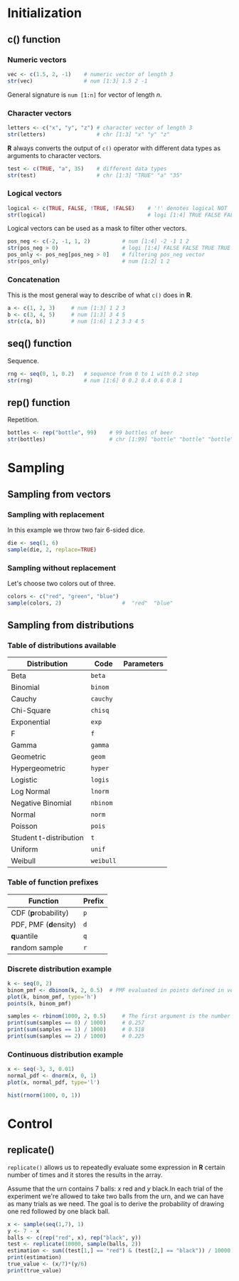 # Initialization
## c() function
### Numeric vectors
```r
vec <- c(1.5, 2, -1)    # numeric vector of length 3
str(vec)                # num [1:3] 1.5 2 -1
```

General signature is `num [1:n]` for vector of length $n$. 

### Character vectors
```r
letters <- c("x", "y", "z") # character vector of length 3
str(letters)                # chr [1:3] "x" "y" "z"
```

**R** always converts the output of `c()` operator with different data types as arguments to character vectors.

```r
test <- c(TRUE, "a", 35)    # different data types
str(test)                   # chr [1:3] "TRUE" "a" "35"
```

### Logical vectors

```r
logical <- c(TRUE, FALSE, !TRUE, !FALSE)    # '!' denotes logical NOT
str(logical)                                # logi [1:4] TRUE FALSE FALSE TRUE
```

Logical vectors can be used as a mask to filter other vectors.

```r
pos_neg <- c(-2, -1, 1, 2)          # num [1:4] -2 -1 1 2
str(pos_neg > 0)                    # logi [1:4] FALSE FALSE TRUE TRUE
pos_only <- pos_neg[pos_neg > 0]    # filtering pos_neg vector
str(pos_only)                       # num [1:2] 1 2
```

### Concatenation

This is the most general way to describe of what `c()` does in **R**.

```r
a <- c(1, 2, 3)     # num [1:3] 1 2 3
b <- c(3, 4, 5)     # num [1:3] 3 4 5
str(c(a, b))        # num [1:6] 1 2 3 3 4 5
```

## seq() function
Sequence.
```r
rng <- seq(0, 1, 0.2)   # sequence from 0 to 1 with 0.2 step
str(rng)                # num [1:6] 0 0.2 0.4 0.6 0.8 1
```

## rep() function
Repetition.
```r
bottles <- rep("bottle", 99)    # 99 bottles of beer
str(bottles)                    # chr [1:99] "bottle" "bottle" "bottle" "bottle" "bottle" "bottle" "bottle" ...
```

# Sampling
## Sampling from vectors
### Sampling with replacement

In this example we throw two fair $6$-sided dice.

```r
die <- seq(1, 6)
sample(die, 2, replace=TRUE)
```

### Sampling without replacement

Let's choose two colors out of three.

```r
colors <- c("red", "green", "blue")
sample(colors, 2)                   #  "red"  "blue"
```

## Sampling from distributions
### Table of distributions available
| Distribution          | Code          | Parameters    |
| -----------           | -----------   | -----------   |
| Beta                  | `beta`        |               |
| Binomial              | `binom`       |               |
| Cauchy                | `cauchy`      |               |
| Chi-Square            | `chisq`       |               |
| Exponential           | `exp`         |               |
| F                     | `f`           |               |
| Gamma                 | `gamma`       |               | 
| Geometric             | `geom`        |               | 
| Hypergeometric        | `hyper`       |               | 
| Logistic              | `logis`       |               | 
| Log Normal            | `lnorm`       |               | 
| Negative Binomial     | `nbinom`      |               | 
| Normal                | `norm`        |               | 
| Poisson               | `pois`        |               | 
| Student t-distribution| `t`           |               | 
| Uniform               | `unif`        |               | 
| Weibull               | `weibull`     |               | 

### Table of function prefixes
| Function                  | Prefix        |
| -----------               | -----------   |
| CDF (**p**robability)     | `p`           |
| PDF, PMF (**d**ensity)    | `d`           |
| **q**uantile              | `q`           |
| **r**andom sample         | `r`           |

### Discrete distribution example

```r
k <- seq(0, 2)
binom_pmf <- dbinom(k, 2, 0.5)  # PMF evaluated in points defined in vector k
plot(k, binom_pmf, type='h')
points(k, binom_pmf)
```

```r
samples <- rbinom(1000, 2, 0.5)     # The first argument is the number of samples, and the rest are parameters of the distribution
print(sum(samples == 0) / 1000)     # 0.257
print(sum(samples == 1) / 1000)     # 0.518
print(sum(samples == 2) / 1000)     # 0.225
```

### Continuous distribution example

```r
x <- seq(-3, 3, 0.01)
normal_pdf <- dnorm(x, 0, 1)
plot(x, normal_pdf, type='l')
```

```r
hist(rnorm(1000, 0, 1))
```

# Control

## replicate()

`replicate()` allows us to repeatedly evaluate some expression in **R** certain number of times and it stores the results in the array.    

Assume that the urn contains $7$ balls: $x$ red and $y$ black.In each trial of the experiment we're allowed to take two balls from the urn, and we can have as many trials as we need. The goal is to derive the probability of drawing one red followed by one black ball.
```r
x <- sample(seq(1,7), 1)                                                    # the number of red balls
y <- 7 - x                                                                  # the number of black balls
balls <- c(rep("red", x), rep("black", y))                                  # defining the urn
test <- replicate(10000, sample(balls, 2))                                  # 10000 trials, the results are stored in chr [1:2, 1:10000]
estimation <- sum((test[1,] == "red") & (test[2,] == "black")) / 10000      # checking how many times the condition is satisfied
print(estimation)                                                           # 0.2396
true_value <- (x/7)*(y/6)                                                   # Naive probability
print(true_value)                                                           # 0.2380952
```
